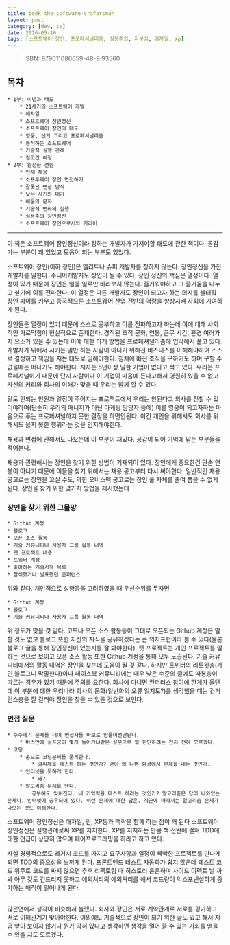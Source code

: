 ```yaml
---
title: book-the-software-crafatsman
layout: post
category: [dev, ts]
date: 2016-05-16
tags: [소프트웨어 장인, 프로페셔널리즘, 실용주의, 자부심, 애자일, xp]
---
```



> ISBN: 979011086659-48-9 93560

## 목차
    * 1부: 이념과 태도
        * 21세기의 소프트웨어 개발
        * 애자일
        * 소프트웨어 장인정신
        * 소프트웨어 장인의 태도
        * 영웅, 선의 그리고 프로페셔널리즘
        * 동작하는 소프트웨어
        * 기술적 실행 관례
        * 길고긴 여정
    * 2부: 완전한 전환
        * 인재 채용
        * 소프투웨어 장인 면접하기
        * 잘못된 면접 방식
        * 낮은 사기의 대가
        * 배움의 문화
        * 기술적 변화의 실행
        * 실용주의 장인정신
        * 소프트웨어 장인으로서의 커리어
        
---

이 책은 소프트웨어 장인정신이라 칭하는 개발자가 가져야할 태도에 관한 책이다. 공감가는 부분이 꽤 있었고 도움이 되는 부분도 있었다.

소프트웨어 장인(이하 장인)은 엘리트나 슈퍼 개발자를 칭하지 않는다. 장인정신을 가진 개발자를 말한다. 주니어개발자도 장인이 될 수 있다. 장인 정신의 핵심은 열정이다. 열정이 있기 때문에 장인은 일을 일로만 바라보지 않는다. 즐거워야하고 그 즐거움을 나누고 싶기에 이를 전파한다. 이 열정은 다른 개발자도 장인이 되고자 하는 의지를 불태워 장인 파이를 키우고 종국적으론 소프트웨어 산업 전반의 역량을 향상시켜 사회에 기여하게 된다.

장인들은 열정이 있기 때문에 스스로 공부하고 이를 전파하고자 하는데 이에 대해 사회적인 가로막힘이 현실적으로 존재한다. 경직된 조직 문화, 연봉, 근무 시간, 환경 여러가지 요소가 있을 수 있는데 이에 대한 타개 방법을 프로페셔널리즘에 입각해서 풀고 있다. 개발자가 위에서 시키는 일만 하는 사람이 아니기 위해선 비즈니스를 이해해야하며 스스로 결정하고 책임을 지는 태도로 임해야한다. 침체에 빠진 조직을 구하기도 하며 구할 수 없을때는 떠나기도 해야한다. 저자는 5년이상 일한 기업이 없다고 적고 있다. 우리는 프로페셔널이기 때문에 단지 사람이나 이 기업이 마음에 든다고해서 영원히 있을 수 없고 자신의 커리와 회사의 이해가 맞을 때 우리는 함께 할 수 있다.

말도 안되는 인원과 일정이 주어지는 프로젝트에서 우리는 안된다고 의사를 전할 수 있어야하며(단순히 우리의 매니저가 아닌 마케팅 담당자 등에) 이를 영웅이 되고자하는 마음으로 푸는 프로페셔널하지 못한 결정을 하면안된다. 이건 개인을 위해서도 회사를 위해서도 옳지 못한 행위라는 것을 인지해야한다.

채용과 면접에 관해서도 나오는데 이 부분이 재밌다. 공감이 되어 기억에 남는 부분들을 적어본다.

채용과 관련해서는 장인을 찾기 위한 방법이 기재되어 있다. 장인에게 중요한건 단순 연봉이 아니기 때문에 이들을 찾기 위해서는 채용 공고부터 다시 써야한다. 일반적인 채용공고로는 장인을 꼬실 수도, 과한 오버스펙 공고로는 장인 풀 자체를 줄여 뽑을 수 없게 된다. 장인을 찾기 위한 몇가지 방법을 제시했는데

### 장인을 찾기 위한 그물망

    * Github 계정
    * 블로그
    * 오픈 소스 활동
    * 기술 커뮤니티나 사용자 그룹 활동 내역
    * 펫 프로젝트 내용
    * 트위터 계정
    * 좋아하는 기술서적 목록
    * 참석했거나 발표했던 콘퍼런스

위와 같다. 개인적으로 성향등을 고려하였을 때 우선순위를 두자면

    * Github 계정
    * 블로그
    * 기술 커뮤니티나 사용자 그룹 활동 내역

위 정도가 맞을 것 같다. 코드나 오픈 소스 활동등이 그대로 오픈되는 Github 계정은 말할 것도 없고 블로그 또한 자신의 지식을 공유하겠다는 큰 의지표현이라 볼 수 있다(물론 블로그 글을 통해 장인정신이 있는지를 잘 봐야한다). 펫 프로젝트는 개인 프로젝트를 말하는 것으로 보이고 오픈 소스 활동 또한 Github 계정을 통해 모두 노출된다. 기술 커뮤니티에서의 활동 내역은 장인을 찾는데 도움이 될 것 같다. 하지만 트위터의 리트윗충(개인 블로그니 막말한다)이나 페이스북 커뮤니티에는 매우 낮은 수준의 글에도 따봉충이 따르는 경우가 있기 때문에 주의를 요한다. 회사에 다니면 컨퍼러스 참여에 한계가 올텐데 이 부분에 대한 우리나라 회사의 문화(일반화의 오류 일지도?)를 생각했을 때는 컨퍼런스충을 잘 걸러야 장인을 찾을 수 있을 것으로 보인다.

### 면접 질문

    * 수수께기 문제를 내어 면접자를 바보로 만들어선안된다.
        * 버스안에 골프공이 몇개 들어가냐같은 잘문으로 뭘 판단하려는 건지 전혀 모르겠다.
    * 코딩
        * 손으로 코딩문제를 풀게한다.
            * 글씨체를 테스트 하는 것인가? 굳이 왜 나쁜 환경에서 문제를 내는 것인가.
        * 인터넷을 못하게 한다.
            * 왜?
        * 알고리즘 문제를 낸다.
            공부해도 잊혀진다. 내 기억력을 테스트 하려는 것인가? 알고리즘은 답이 나와있는 문제다. 인터넷에 공유되어 있다. 이런 문제에 대한 답은. 직군에 따라서는 알고리즘 문제가 나오는 것도 이해한다.

소프트웨어 장인정신은 애자일, 린, XP등과 맥락을 함께 하는 점이 꽤 된다 소프트웨어 장인정신은 실행관례로써 XP를 지지한다. XP를 지지하는 만큼 책 전반에 걸쳐 TDD에 대한 언급이 상당히 많으며 페어프로그래밍을 하라고 하고 있다.

사실 경험적으로도 레거시 코드를 가지고 요구사항과 일정이 빡빡한 프로젝트를 만나게 되면 TDD의 중요성을 느끼게 된다. 프론트엔드 테스트 자동화가 쉽지 않은데 테스트 코드 위주로 코드를 짜지 않으면 추후 리펙토링 때 히스토리 운운하며 사이드 이펙트 날 까봐 아무 것도 건드리지 못하고 예외처리의 예외처리를 해서 코드량이 익스포넨셜하게 증가하는 매직이 일어나게 된다.

---

많은면에서 생각이 비슷해서 놀랬다. 회사와 장인은 서로 계약관계로 서로를 평가하고 서로 이해관계가 맞아야한다. 이외에도 기술적으로 장인이 되기 위한 글도 있고 해서 지금 앞이 보이지 않거나 뭔가 막혀 있다고 생각하면 생각을 열어 줄 수 있는 기회를 얻을 수 있을 지도 모르겠다.
